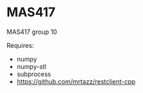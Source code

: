 # MAS417
MAS417 group 10

Requires:

- numpy
- numpy-stl
- subprocess
- https://github.com/mrtazz/restclient-cpp
